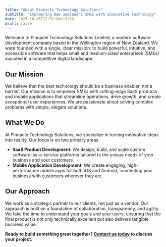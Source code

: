 ```yaml
---
title: "About Pinnacle Technology Solutions"
subtitle: "Empowering New Zealand's SMEs with Innovative Technology"
date: 2025-10-05T12:31:00+13:00
draft: false
---
```


Welcome to Pinnacle Technology Solutions Limited, a modern software development company based in the Wellington region of New Zealand. We were founded with a single, clear mission: to build powerful, intuitive, and accessible software that helps small and medium-sized enterprises (SMEs) succeed in a competitive digital landscape.

## Our Mission

We believe that the best technology should be a business enabler, not a barrier. Our mission is to empower SMEs with cutting-edge SaaS products and mobile applications that streamline operations, drive growth, and create exceptional user experiences. We are passionate about solving complex problems with simple, elegant solutions.

## What We Do

At Pinnacle Technology Solutions, we specialize in turning innovative ideas into reality. Our focus is on two primary areas:

* **SaaS Product Development**: We design, build, and scale custom software-as-a-service platforms tailored to the unique needs of your business and your customers.
* **Mobile Application Development**: We create engaging, high-performance mobile apps for both iOS and Android, connecting your business with customers wherever they are.

## Our Approach

We work as a strategic partner to our clients, not just as a vendor. Our approach is built on a foundation of collaboration, transparency, and agility. We take the time to understand your goals and your users, ensuring that the final product is not only technically excellent but also delivers tangible business value.

**Ready to build something great together? [Contact us today](/contact/) to discuss your project.**
